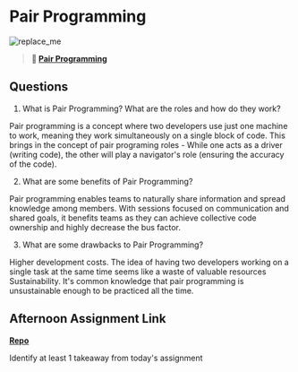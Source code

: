 # Pair Programming

![replace_me](https://codeworks.blob.core.windows.net/public/assets/img/illustrations/placeholder.svg)

> **📖 [Pair Programming](https://codeworksacademy.com/fs-student-guide/resources/wk7/01-Pair-Programming)**

## Questions

1. What is Pair Programming? What are the roles and how do they work?

Pair programming is a concept where two developers use just one machine to work, meaning they work simultaneously on a single block of code. This brings in the concept of pair programing roles - While one acts as a driver (writing code), the other will play a navigator's role (ensuring the accuracy of the code). 

2. What are some benefits of Pair Programming?

Pair programming enables teams to naturally share information and spread knowledge among members. With sessions focused on communication and shared goals, it benefits teams as they can achieve collective code ownership and highly decrease the bus factor.

3. What are some drawbacks to Pair Programming?

Higher development costs. The idea of having two developers working on a single task at the same time seems like a waste of valuable resources
Sustainability. It's common knowledge that pair programming is unsustainable enough to be practiced all the time.

## Afternoon Assignment Link

**[Repo](https://github.com/zburkard/<ASSIGNMENT_REPO>)**

Identify at least 1 takeaway from today's assignment
